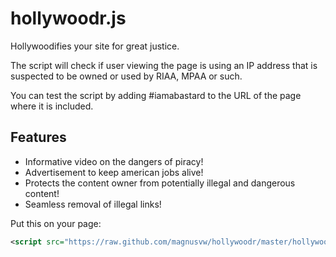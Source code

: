 hollywoodr.js
=============

Hollywoodifies your site for great justice.

The script will check if user viewing the page is using an IP address that is suspected to be owned or used by RIAA, MPAA or such.

You can test the script by adding #iamabastard to the URL of the page where it is included.

Features
--------

- Informative video on the dangers of piracy!
- Advertisement to keep american jobs alive!
- Protects the content owner from potentially illegal and dangerous content!
- Seamless removal of illegal links!

Put this on your page:

```xml
<script src="https://raw.github.com/magnusvw/hollywoodr/master/hollywoodr.min.js"></script>
```

